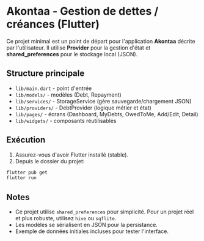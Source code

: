# Akontaa - Gestion de dettes / créances (Flutter)

Ce projet minimal est un point de départ pour l'application **Akontaa** décrite par l'utilisateur.
Il utilise **Provider** pour la gestion d'état et **shared_preferences** pour le stockage local (JSON).

## Structure principale
- `lib/main.dart` - point d'entrée
- `lib/models/` - modèles (Debt, Repayment)
- `lib/services/` - StorageService (gère sauvegarde/chargement JSON)
- `lib/providers/` - DebtProvider (logique métier et état)
- `lib/pages/` - écrans (Dashboard, MyDebts, OwedToMe, Add/Edit, Detail)
- `lib/widgets/` - composants réutilisables

## Exécution
1. Assurez-vous d'avoir Flutter installé (stable).
2. Depuis le dossier du projet:
```bash
flutter pub get
flutter run
```

## Notes
- Ce projet utilise `shared_preferences` pour simplicité. Pour un projet réel et plus robuste, utilisez `hive` ou `sqflite`.
- Les modèles se sérialisent en JSON pour la persistance.
- Exemple de données initiales incluses pour tester l'interface.



